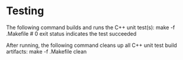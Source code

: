 # Testing
The following command builds and runs the C++ unit test(s):
    make -f .Makefile # 0 exit status indicates the test succeeded

After running, the following command cleans up all C++ unit test build artifacts:
    make -f .Makefile clean
